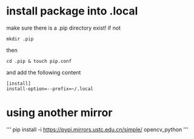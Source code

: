 # install package into .local 
make sure there is a .pip directory exist!
if not
```
mkdir .pip
```

then 
```
cd .pip & touch pip.conf
```

and add the following content 
```
[install]
install-option=--prefix=~/.local

```
# using another mirror


'''
pip install -i https://pypi.mirrors.ustc.edu.cn/simple/ opencv_python
'''
